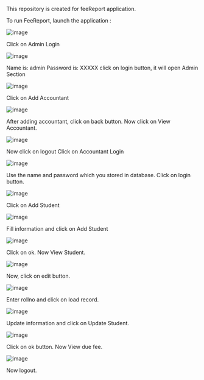 This repository is created for feeReport application. 

To run FeeReport, launch the application : 

![image](https://github.com/madjoshi/feereport/assets/17756690/11a82e76-bd9d-47ab-8ae8-bc5c470bc690)

Click on Admin Login

![image](https://github.com/madjoshi/feereport/assets/17756690/a38997f2-9785-470b-b433-cbc0e507e6e4)

Name is: admin
Password is: XXXXX
click on login button, it will open Admin Section

![image](https://github.com/madjoshi/feereport/assets/17756690/7bbd8185-e1e5-4e03-9bb3-f719fa9b151a)


Click on Add Accountant

![image](https://github.com/madjoshi/feereport/assets/17756690/04a0ebea-5400-4ed3-903d-b35345bcd55e)


After adding accountant, click on back button.
Now click on View Accountant.


![image](https://github.com/madjoshi/feereport/assets/17756690/d003957e-d386-4494-8f32-a64f06547438)

Now click on logout
Click on Accountant Login

![image](https://github.com/madjoshi/feereport/assets/17756690/5ec2483c-a7eb-4721-949f-2abe084ca63e)


Use the name and password which you stored in database.
Click on login button.

![image](https://github.com/madjoshi/feereport/assets/17756690/7d400ea0-c41c-4eb7-97c1-66533e04b077)

Click on Add Student

![image](https://github.com/madjoshi/feereport/assets/17756690/6597b39b-9e06-4faa-b0e6-2f6459439644)


Fill information and click on Add Student


![image](https://github.com/madjoshi/feereport/assets/17756690/41f128d7-97e4-45be-a857-74f3dc30ae90)

Click on ok. Now View Student.

![image](https://github.com/madjoshi/feereport/assets/17756690/c4dd11c3-071c-4d8c-9eff-b03a250f7cc1)


Now, click on edit button.

![image](https://github.com/madjoshi/feereport/assets/17756690/a081edff-23ac-47d8-9301-69edbeb388d6)


Enter rollno and click on load record.

![image](https://github.com/madjoshi/feereport/assets/17756690/2594bb12-54ab-4d09-8a0e-36ef51821f38)


Update information and click on Update Student.

![image](https://github.com/madjoshi/feereport/assets/17756690/6bd7d44d-05b2-46ce-98c1-9d6ed0c41289)

Click on ok button. Now View due fee.

![image](https://github.com/madjoshi/feereport/assets/17756690/40caf8e5-8a62-4d27-bff9-951d3749b16c)

Now logout.
